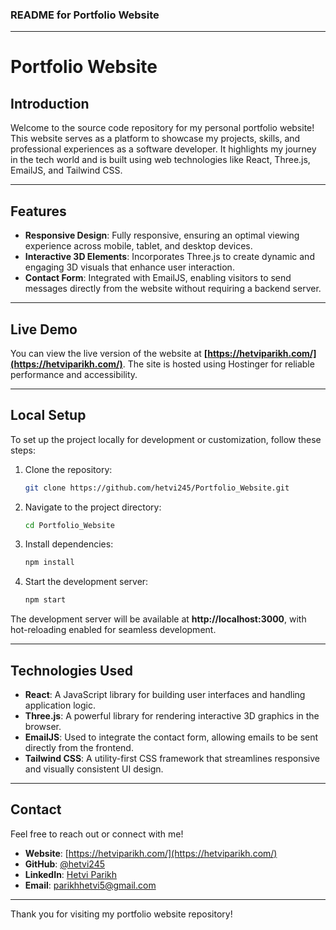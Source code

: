 ### README for Portfolio Website

---

# **Portfolio Website**

## **Introduction**
Welcome to the source code repository for my personal portfolio website! This website serves as a platform to showcase my projects, skills, and professional experiences as a software developer. It highlights my journey in the tech world and is built using web technologies like React, Three.js, EmailJS, and Tailwind CSS.

---

## **Features**
- **Responsive Design**: Fully responsive, ensuring an optimal viewing experience across mobile, tablet, and desktop devices.
- **Interactive 3D Elements**: Incorporates Three.js to create dynamic and engaging 3D visuals that enhance user interaction.
- **Contact Form**: Integrated with EmailJS, enabling visitors to send messages directly from the website without requiring a backend server.

---

## **Live Demo**
You can view the live version of the website at **[https://hetviparikh.com/](https://hetviparikh.com/)**. The site is hosted using Hostinger for reliable performance and accessibility.

---

## **Local Setup**
To set up the project locally for development or customization, follow these steps:

1. Clone the repository:
   ```bash
   git clone https://github.com/hetvi245/Portfolio_Website.git
   ```
2. Navigate to the project directory:
   ```bash
   cd Portfolio_Website
   ```
3. Install dependencies:
   ```bash
   npm install
   ```
4. Start the development server:
   ```bash
   npm start
   ```
The development server will be available at **http://localhost:3000**, with hot-reloading enabled for seamless development.

---

## **Technologies Used**
- **React**: A JavaScript library for building user interfaces and handling application logic.
- **Three.js**: A powerful library for rendering interactive 3D graphics in the browser.
- **EmailJS**: Used to integrate the contact form, allowing emails to be sent directly from the frontend.
- **Tailwind CSS**: A utility-first CSS framework that streamlines responsive and visually consistent UI design.

---

## **Contact**
Feel free to reach out or connect with me!

- **Website**: [https://hetviparikh.com/](https://hetviparikh.com/)
- **GitHub**: [@hetvi245](https://github.com/hetvi245)
- **LinkedIn**: [Hetvi Parikh](https://www.linkedin.com/in/hetvi-parikh-a96b82249/)
- **Email**: parikhhetvi5@gmail.com

---

Thank you for visiting my portfolio website repository!
